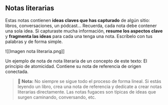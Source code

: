 ## Notas literarias

Estas notas contienen **ideas claves que has capturado** de algún sitio: libros, conversaciones, un pódcast… Recuerda, cada nota debe contener una sola idea. Si capturaste mucha información, **resume los aspectos clave** y **fragmenta las ideas** para cada una tenga una nota. Escríbelo con tus palabras y de forma simple.

![[Imagen nota literaria.png]]

Un ejemplo de nota de nota literaria de un concepto de este texto: El principio de atomicidad. Contiene su nota de referencia de origen conectada.

> **📌 Nota:** No siempre se sigue todo el proceso de forma lineal. Si estás leyendo un libro, crea una nota de referencia y dedícate a crear notas literarias directamente. Las notas fugaces son típicas de ideas que surgen caminando, conversando, etc.